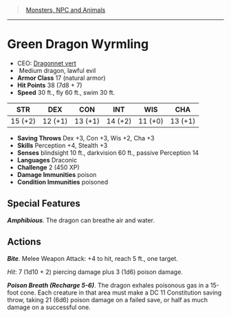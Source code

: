 ﻿---
!MonsterItem
Family: MonsterVO
Type: dragon
Size: Medium
Alignment: lawful evil
ArmorClass: 17 (natural armor)
HitPoints: 38 (7d8 + 7)
Speed: 30 ft., fly 60 ft., swim 30 ft.
Strength: 15 (+2)
Dexterity: 12 (+1)
Constitution: 13 (+1)
Intelligence: 14 (+2)
Wisdom: 11 (+0)
Charisma: 13 (+1)
SavingThrows: Dex +3, Con +3, Wis +2, Cha +3
Skills: Perception +4, Stealth +3
DamageImmunities: poison
ConditionImmunities: poisoned
Senses: blindsight 10 ft., darkvision 60 ft., passive Perception 14
Languages: Draconic
Challenge: 2 (450 XP)
Id: monsters_vo.md#green-dragon-wyrmling
ParentLink: monsters_vo.md#monsters-npc-and-animals
Name: Green Dragon Wyrmling
ParentName: Monsters, NPC and Animals
NameLevel: 1
AltName: '[Dragonnet vert](hd_monsters_dragonnet_vert.md)'
Attributes:
  Name: Green Dragon Wyrmling
  Markdown: >+
    # <!--Name-->Green Dragon Wyrmling<!--/Name-->


    - CEO: <!--AltName-->[Dragonnet vert](hd_monsters_dragonnet_vert.md)<!--/AltName-->

    -  <!--Size-->Medium<!--/Size--> <!--Type-->dragon<!--/Type-->, <!--Alignment-->lawful evil<!--/Alignment-->

    - **Armor Class** <!--ArmorClass-->17 (natural armor)<!--/ArmorClass-->

    - **Hit Points** <!--HitPoints-->38 (7d8 + 7)<!--/HitPoints-->

    - **Speed** <!--Speed-->30 ft., fly 60 ft., swim 30 ft.<!--/Speed-->


    |STR|DEX|CON|INT|WIS|CHA|

    |---|---|---|---|---|---|

    |<!--Strength-->15 (+2)<!--/Strength-->|<!--Dexterity-->12 (+1)<!--/Dexterity-->|<!--Constitution-->13 (+1)<!--/Constitution-->|<!--Intelligence-->14 (+2)<!--/Intelligence-->|<!--Wisdom-->11 (+0)<!--/Wisdom-->|<!--Charisma-->13 (+1)<!--/Charisma-->|


    - **Saving Throws** <!--SavingThrows-->Dex +3, Con +3, Wis +2, Cha +3<!--/SavingThrows-->

    - **Skills** <!--Skills-->Perception +4, Stealth +3<!--/Skills-->

    - **Senses** <!--Senses-->blindsight 10 ft., darkvision 60 ft., passive Perception 14<!--/Senses-->

    - **Languages** <!--Languages-->Draconic<!--/Languages-->

    - **Challenge** <!--Challenge-->2 (450 XP)<!--/Challenge-->

    - **Damage Immunities** <!--DamageImmunities-->poison<!--/DamageImmunities-->

    - **Condition Immunities** <!--ConditionImmunities-->poisoned<!--/ConditionImmunities-->


    ## Special Features


    **_Amphibious_**. The dragon can breathe air and water.


    ## Actions


    **_Bite_**. Melee Weapon Attack: +4 to hit, reach 5 ft., one target.


    _Hit_: 7 (1d10 + 2) piercing damage plus 3 (1d6) poison damage.


    **_Poison Breath (Recharge 5-6)_**. The dragon exhales poisonous gas in a 15-foot cone. Each creature in that area must make a DC 11 Constitution saving throw, taking 21 (6d6) poison damage on a failed save, or half as much damage on a successful one.

  AltName: '[Dragonnet vert](hd_monsters_dragonnet_vert.md)'
  Size: Medium
  Type: dragon
  Alignment: lawful evil
  ArmorClass: 17 (natural armor)
  HitPoints: 38 (7d8 + 7)
  Speed: 30 ft., fly 60 ft., swim 30 ft.
  Strength: 15 (+2)
  Dexterity: 12 (+1)
  Constitution: 13 (+1)
  Intelligence: 14 (+2)
  Wisdom: 11 (+0)
  Charisma: 13 (+1)
  SavingThrows: Dex +3, Con +3, Wis +2, Cha +3
  Skills: Perception +4, Stealth +3
  Senses: blindsight 10 ft., darkvision 60 ft., passive Perception 14
  Languages: Draconic
  Challenge: 2 (450 XP)
  DamageImmunities: poison
  ConditionImmunities: poisoned
AttributesDictionary: >+
  Name: Green Dragon Wyrmling

  Markdown: >+

    # <!--Name-->Green Dragon Wyrmling<!--/Name-->





    - CEO: <!--AltName-->[Dragonnet vert](hd_monsters_dragonnet_vert.md)<!--/AltName-->



    -  <!--Size-->Medium<!--/Size--> <!--Type-->dragon<!--/Type-->, <!--Alignment-->lawful evil<!--/Alignment-->



    - **Armor Class** <!--ArmorClass-->17 (natural armor)<!--/ArmorClass-->



    - **Hit Points** <!--HitPoints-->38 (7d8 + 7)<!--/HitPoints-->



    - **Speed** <!--Speed-->30 ft., fly 60 ft., swim 30 ft.<!--/Speed-->





    |STR|DEX|CON|INT|WIS|CHA|



    |---|---|---|---|---|---|



    |<!--Strength-->15 (+2)<!--/Strength-->|<!--Dexterity-->12 (+1)<!--/Dexterity-->|<!--Constitution-->13 (+1)<!--/Constitution-->|<!--Intelligence-->14 (+2)<!--/Intelligence-->|<!--Wisdom-->11 (+0)<!--/Wisdom-->|<!--Charisma-->13 (+1)<!--/Charisma-->|





    - **Saving Throws** <!--SavingThrows-->Dex +3, Con +3, Wis +2, Cha +3<!--/SavingThrows-->



    - **Skills** <!--Skills-->Perception +4, Stealth +3<!--/Skills-->



    - **Senses** <!--Senses-->blindsight 10 ft., darkvision 60 ft., passive Perception 14<!--/Senses-->



    - **Languages** <!--Languages-->Draconic<!--/Languages-->



    - **Challenge** <!--Challenge-->2 (450 XP)<!--/Challenge-->



    - **Damage Immunities** <!--DamageImmunities-->poison<!--/DamageImmunities-->



    - **Condition Immunities** <!--ConditionImmunities-->poisoned<!--/ConditionImmunities-->





    ## Special Features





    **_Amphibious_**. The dragon can breathe air and water.





    ## Actions





    **_Bite_**. Melee Weapon Attack: +4 to hit, reach 5 ft., one target.





    _Hit_: 7 (1d10 + 2) piercing damage plus 3 (1d6) poison damage.





    **_Poison Breath (Recharge 5-6)_**. The dragon exhales poisonous gas in a 15-foot cone. Each creature in that area must make a DC 11 Constitution saving throw, taking 21 (6d6) poison damage on a failed save, or half as much damage on a successful one.



  AltName: '[Dragonnet vert](hd_monsters_dragonnet_vert.md)'

  Size: Medium

  Type: dragon

  Alignment: lawful evil

  ArmorClass: 17 (natural armor)

  HitPoints: 38 (7d8 + 7)

  Speed: 30 ft., fly 60 ft., swim 30 ft.

  Strength: 15 (+2)

  Dexterity: 12 (+1)

  Constitution: 13 (+1)

  Intelligence: 14 (+2)

  Wisdom: 11 (+0)

  Charisma: 13 (+1)

  SavingThrows: Dex +3, Con +3, Wis +2, Cha +3

  Skills: Perception +4, Stealth +3

  Senses: blindsight 10 ft., darkvision 60 ft., passive Perception 14

  Languages: Draconic

  Challenge: 2 (450 XP)

  DamageImmunities: poison

  ConditionImmunities: poisoned

---
> [Monsters, NPC and Animals](srd_monsters.md)

---

# Green Dragon Wyrmling

- CEO: [Dragonnet vert](hd_monsters_dragonnet_vert.md)
-  Medium dragon, lawful evil
- **Armor Class** 17 (natural armor)
- **Hit Points** 38 (7d8 + 7)
- **Speed** 30 ft., fly 60 ft., swim 30 ft.

|STR|DEX|CON|INT|WIS|CHA|
|---|---|---|---|---|---|
|15 (+2)|12 (+1)|13 (+1)|14 (+2)|11 (+0)|13 (+1)|

- **Saving Throws** Dex +3, Con +3, Wis +2, Cha +3
- **Skills** Perception +4, Stealth +3
- **Senses** blindsight 10 ft., darkvision 60 ft., passive Perception 14
- **Languages** Draconic
- **Challenge** 2 (450 XP)
- **Damage Immunities** poison
- **Condition Immunities** poisoned

## Special Features

**_Amphibious_**. The dragon can breathe air and water.

## Actions

**_Bite_**. Melee Weapon Attack: +4 to hit, reach 5 ft., one target.

_Hit_: 7 (1d10 + 2) piercing damage plus 3 (1d6) poison damage.

**_Poison Breath (Recharge 5-6)_**. The dragon exhales poisonous gas in a 15-foot cone. Each creature in that area must make a DC 11 Constitution saving throw, taking 21 (6d6) poison damage on a failed save, or half as much damage on a successful one.

